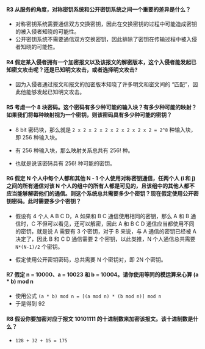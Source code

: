 #### R3 从服务的角度，对称密钥系统和公开密钥系统之间一个重要的差异是什么？

   * 对称密钥系统需要通信双方交换密钥，因此在交换密钥的过程中可能造成密钥的被入侵者知晓的可能性。
   * 公开密钥系统不需要通信双方交换密钥，因此排除了密钥在传输过程中被入侵者知晓的可能性。

#### R4 假定某入侵者拥有一个加密报文以及该报文的解密版本，这个入侵者能发起已知密文攻击呢？还是已知明文攻击，或者选择明文攻击?
  
   * 因为入侵者通过报文和报文的加密版本知晓了许多明文和密文间的 “匹配”，因此他能够发起已知明文攻击。

#### R5 考虑一个 8 块密码。这个密码有多少种可能的输入块？有多少种可能的映射？如果我们将每种映射视为一个密钥，则该密码具有多少种可能的密钥？

   * 8 bit 密码块，那么就是 `2 x 2 x 2 x 2 x 2 x 2 x 2 x 2 = 2^8` 种输入块，即 256 种输入块。
   
   * 有 256 种输入块，那么映射关系总共有 256! 种。
   
   * 也就是说该密码具有 256! 种可能的密钥。
   
#### R6 假定 N 个人中每个人都和其他 N - 1 个人使用对称密钥通信，任两个人 (i 和 j)之间的所有通信对该 N 个人的组中的所有人都是可见的，且该组中的其他人都不应当能够解密他们的通信。则这个系统总共需要多少个密钥？现在假定使用公开密钥密码。此时需要多少个密钥？

   * 假设有 4 个人 A B C D，A 如果和 B C 通信使用相同的密钥，那么 A 和 B 通信时，C 不但可以看见，还可以解密，因此 A 和 B C D 通信应当都使用不同的密钥，就是说 A 需要有 3 个密钥，对于 B 来说，与 A 通信的密钥已经被 A 决定了，因此 B 和 C D 通信需要 2 个密钥，以此类推，N 个人通信总共需要 `N*(N-1)/2` 个密钥。
  
   * 假定使用公开密钥密码，总共需要 N 个密钥对，即 2N 个密钥。

#### R7 假定 n = 10000、a = 10023 和 b = 10004。请你使用等同的模运算来心算 (a * b) mod n

   * 使用公式 `(a * b) mod n = [(a mod n) * (b mod n)] mod n`
   * 于是得到 92

#### R8 假设你要加密对应于报文 10101111 的十进制数来加密该报文。该十进制数是什么？
   * `128 + 32 + 15 = 175`
   
 


